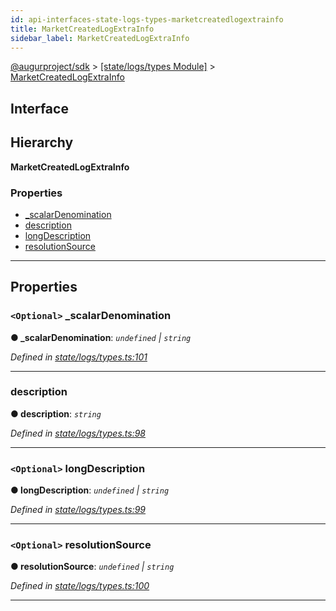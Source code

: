 ```yaml
---
id: api-interfaces-state-logs-types-marketcreatedlogextrainfo
title: MarketCreatedLogExtraInfo
sidebar_label: MarketCreatedLogExtraInfo
---
```


[@augurproject/sdk](api-readme.md) > [[state/logs/types Module]](api-modules-state-logs-types-module.md) > [MarketCreatedLogExtraInfo](api-interfaces-state-logs-types-marketcreatedlogextrainfo.md)

## Interface

## Hierarchy

**MarketCreatedLogExtraInfo**

### Properties

* [_scalarDenomination](api-interfaces-state-logs-types-marketcreatedlogextrainfo.md#_scalardenomination)
* [description](api-interfaces-state-logs-types-marketcreatedlogextrainfo.md#description)
* [longDescription](api-interfaces-state-logs-types-marketcreatedlogextrainfo.md#longdescription)
* [resolutionSource](api-interfaces-state-logs-types-marketcreatedlogextrainfo.md#resolutionsource)

---

## Properties

<a id="_scalardenomination"></a>

### `<Optional>` _scalarDenomination

**● _scalarDenomination**: *`undefined` \| `string`*

*Defined in [state/logs/types.ts:101](https://github.com/AugurProject/augur/blob/06e47ad207/packages/augur-sdk/src/state/logs/types.ts#L101)*

___
<a id="description"></a>

###  description

**● description**: *`string`*

*Defined in [state/logs/types.ts:98](https://github.com/AugurProject/augur/blob/06e47ad207/packages/augur-sdk/src/state/logs/types.ts#L98)*

___
<a id="longdescription"></a>

### `<Optional>` longDescription

**● longDescription**: *`undefined` \| `string`*

*Defined in [state/logs/types.ts:99](https://github.com/AugurProject/augur/blob/06e47ad207/packages/augur-sdk/src/state/logs/types.ts#L99)*

___
<a id="resolutionsource"></a>

### `<Optional>` resolutionSource

**● resolutionSource**: *`undefined` \| `string`*

*Defined in [state/logs/types.ts:100](https://github.com/AugurProject/augur/blob/06e47ad207/packages/augur-sdk/src/state/logs/types.ts#L100)*

___

